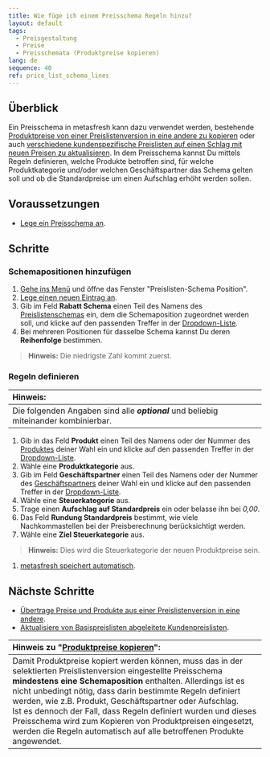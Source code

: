 ```yaml
---
title: Wie füge ich einem Preisschema Regeln hinzu?
layout: default
tags:
  - Preisgestaltung
  - Preise
  - Preisschemata (Produktpreise kopieren)
lang: de
sequence: 40
ref: price_list_schema_lines
---
```


## Überblick
Ein Preisschema in metasfresh kann dazu verwendet werden, bestehende [Produktpreise von einer Preislistenversion in eine andere zu kopieren](Preise_von_Preislistenversion_kopieren) oder auch [verschiedene kundenspezifische Preislisten auf einen Schlag mit neuen Preisen zu aktualisieren](Abgeleitete_PLV_aktualisieren). In dem Preisschema kannst Du mittels Regeln definieren, welche Produkte betroffen sind, für welche Produktkategorie und/oder welchen Geschäftspartner das Schema gelten soll und ob die Standardpreise um einen Aufschlag erhöht werden sollen.

## Voraussetzungen
- [Lege ein Preisschema an](Preislistenschema_anlegen).

## Schritte

### Schemapositionen hinzufügen
1. [Gehe ins Menü](Menu) und öffne das Fenster "Preislisten-Schema Position".
1. [Lege einen neuen Eintrag an](Neuer_Datensatz_Fenster_Webui).
1. Gib im Feld **Rabatt Schema** einen Teil des Namens des [Preislistenschemas](Preislistenschema_anlegen) ein, dem die Schemaposition zugeordnet werden soll, und klicke auf den passenden Treffer in der [Dropdown-Liste](Keyboard_Shortcuts_Liste).
1. Bei mehreren Positionen für dasselbe Schema kannst Du deren **Reihenfolge** bestimmen.
 >**Hinweis:** Die niedrigste Zahl kommt zuerst.

### Regeln definieren

| **Hinweis:** |
| :--- |
| Die folgenden Angaben sind alle ***optional*** und beliebig miteinander kombinierbar. |

1. Gib in das Feld **Produkt** einen Teil des Namens oder der Nummer des [Produktes](NeuesProdukt) deiner Wahl ein und klicke auf den passenden Treffer in der [Dropdown-Liste](Keyboard_Shortcuts_Liste).
1. Wähle eine **Produktkategorie** aus.
1. Gib im Feld **Geschäftspartner** einen Teil des Namens oder der Nummer des [Geschäftspartners](Neuer_Geschaeftspartner) deiner Wahl ein und klicke auf den passenden Treffer in der [Dropdown-Liste](Keyboard_Shortcuts_Liste).
1. Wähle eine **Steuerkategorie** aus.
1. Trage einen **Aufschlag auf Standardpreis** ein oder belasse ihn bei *0,00*.
1. Das Feld **Rundung Standardpreis** bestimmt, wie viele Nachkommastellen bei der Preisberechnung berücksichtigt werden.
1. Wähle eine **Ziel Steuerkategorie** aus.
 >**Hinweis:** Dies wird die Steuerkategorie der neuen Produktpreise sein.

1. [metasfresh speichert automatisch](Speicheranzeige).

## Nächste Schritte
- [Übertrage Preise und Produkte aus einer Preislistenversion in eine andere](Preise_von_Preislistenversion_kopieren).
- [Aktualisiere von Basispreislisten abgeleitete Kundenpreislisten](Abgeleitete_PLV_aktualisieren).

| Hinweis zu "[Produktpreise kopieren](Preise_von_Preislistenversion_kopieren)": |
| :--- |
| Damit Produktpreise kopiert werden können, muss das in der selektierten Preislistenversion eingestellte Preisschema **mindestens eine Schemaposition** enthalten. Allerdings ist es nicht unbedingt nötig, dass darin bestimmte Regeln definiert werden, wie z.B. Produkt, Geschäftspartner oder Aufschlag.<br> Ist es dennoch der Fall, dass Regeln definiert wurden und dieses Preisschema wird zum Kopieren von Produktpreisen eingesetzt, werden die Regeln automatisch auf alle betroffenen Produkte angewendet. |
